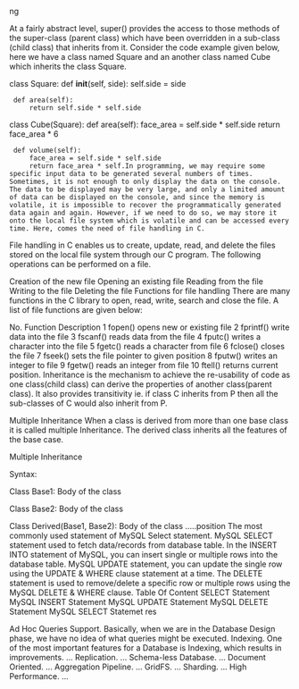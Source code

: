 ng

At a fairly abstract level, super() provides the access to those methods of the super-class (parent class) which have been overridden in a sub-class (child class) that inherits from it. Consider the code example given below, here we have a class named Square and an another class named Cube which inherits the class Square.

class Square:
     def __init__(self, side):
         self.side = side
  
     def area(self):
         return self.side * self.side
  
class Cube(Square):
      def area(self):
         face_area = self.side * self.side
         return face_area * 6
  
     def volume(self):
         face_area = self.side * self.side
         return face_area * self.In programming, we may require some specific input data to be generated several numbers of times. Sometimes, it is not enough to only display the data on the console. The data to be displayed may be very large, and only a limited amount of data can be displayed on the console, and since the memory is volatile, it is impossible to recover the programmatically generated data again and again. However, if we need to do so, we may store it onto the local file system which is volatile and can be accessed every time. Here, comes the need of file handling in C.

File handling in C enables us to create, update, read, and delete the files stored on the local file system through our C program. The following operations can be performed on a file.

Creation of the new file
Opening an existing file
Reading from the file
Writing to the file
Deleting the file
Functions for file handling
There are many functions in the C library to open, read, write, search and close the file. A list of file functions are given below:

No.	Function	Description
1	fopen()	opens new or existing file
2	fprintf()	write data into the file
3	fscanf()	reads data from the file
4	fputc()	writes a character into the file
5	fgetc()	reads a character from file
6	fclose()	closes the file
7	fseek()	sets the file pointer to given position
8	fputw()	writes an integer to file
9	fgetw()	reads an integer from file
10	ftell()	returns current position.
Inheritance is the mechanism to achieve the re-usability of code as one class(child class) can derive the properties of another class(parent class). It also provides transitivity ie. if class C inherits from P then all the sub-classes of C would also inherit from P.
 

Multiple Inheritance 
When a class is derived from more than one base class it is called multiple Inheritance. The derived class inherits all the features of the base case.
 

Multiple Inheritance

 

Syntax:

Class Base1:
       Body of the class

Class Base2:
     Body of the class

Class Derived(Base1, Base2):
     Body of the class
.....position
The most commonly used statement of MySQL Select statement. MySQL SELECT statement used to fetch data/records from database table.
In the INSERT INTO statement of MySQL, you can insert single or multiple rows into the database table.
MySQL UPDATE statement, you can update the single row using the UPDATE & WHERE clause statement at a time.
The DELETE statement is used to remove/delete a specific row or multiple rows using the MySQL DELETE & WHERE clause.
Table Of Content
SELECT Statement MySQL
INSERT Statement MySQL
UPDATE Statement MySQL
DELETE Statement MySQL
SELECT Statemet
res

Ad Hoc Queries Support. Basically, when we are in the Database Design phase, we have no idea of what queries might be executed.
Indexing. One of the most important features for a Database is Indexing, which results in improvements. ...
Replication. ...
Schema-less Database. ...
Document Oriented. ...
Aggregation Pipeline. ...
GridFS. ...
Sharding. ...
High Performance. ...
